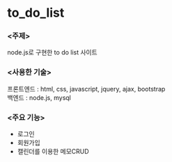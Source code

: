 # to_do_list

### <주제>
node.js로 구현한 to do list 사이트


### <사용한 기술>

프론트엔드 : html, css, javascript, jquery, ajax, bootstrap  
백엔드 : node.js, mysql


### <주요 기능>

- 로그인  
- 회원가입  
- 캘린더를 이용한 메모CRUD


